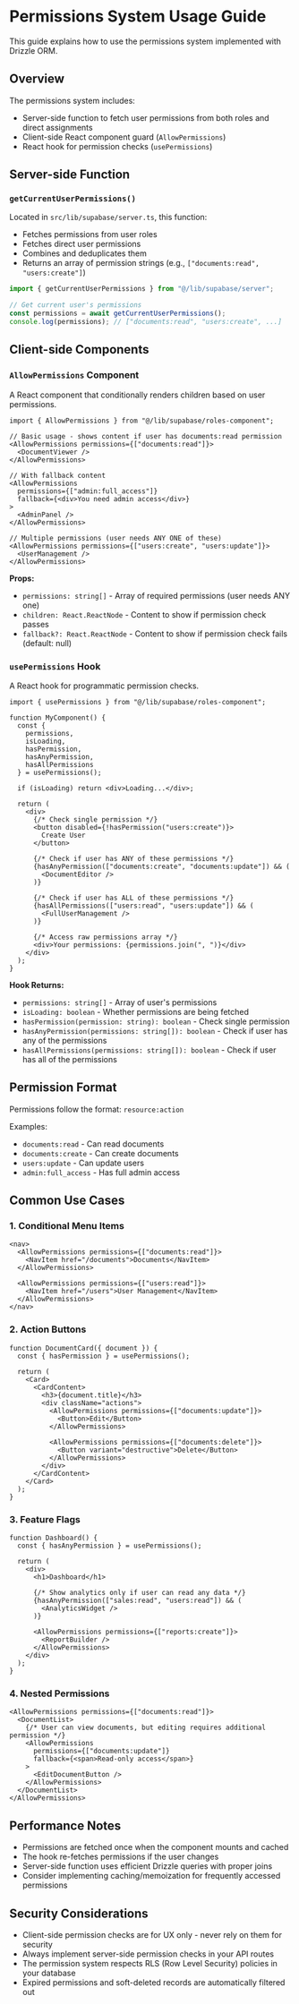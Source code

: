 # Permissions System Usage Guide

This guide explains how to use the permissions system implemented with Drizzle ORM.

## Overview

The permissions system includes:
- Server-side function to fetch user permissions from both roles and direct assignments
- Client-side React component guard (`AllowPermissions`)  
- React hook for permission checks (`usePermissions`)

## Server-side Function

### `getCurrentUserPermissions()`

Located in `src/lib/supabase/server.ts`, this function:
- Fetches permissions from user roles
- Fetches direct user permissions  
- Combines and deduplicates them
- Returns an array of permission strings (e.g., `["documents:read", "users:create"]`)

```typescript
import { getCurrentUserPermissions } from "@/lib/supabase/server";

// Get current user's permissions
const permissions = await getCurrentUserPermissions();
console.log(permissions); // ["documents:read", "users:create", ...]
```

## Client-side Components

### `AllowPermissions` Component

A React component that conditionally renders children based on user permissions.

```tsx
import { AllowPermissions } from "@/lib/supabase/roles-component";

// Basic usage - shows content if user has documents:read permission
<AllowPermissions permissions={["documents:read"]}>
  <DocumentViewer />
</AllowPermissions>

// With fallback content
<AllowPermissions 
  permissions={["admin:full_access"]}
  fallback={<div>You need admin access</div>}
>
  <AdminPanel />
</AllowPermissions>

// Multiple permissions (user needs ANY ONE of these)
<AllowPermissions permissions={["users:create", "users:update"]}>
  <UserManagement />
</AllowPermissions>
```

**Props:**
- `permissions: string[]` - Array of required permissions (user needs ANY one)
- `children: React.ReactNode` - Content to show if permission check passes
- `fallback?: React.ReactNode` - Content to show if permission check fails (default: null)

### `usePermissions` Hook

A React hook for programmatic permission checks.

```tsx
import { usePermissions } from "@/lib/supabase/roles-component";

function MyComponent() {
  const { 
    permissions, 
    isLoading, 
    hasPermission, 
    hasAnyPermission, 
    hasAllPermissions 
  } = usePermissions();

  if (isLoading) return <div>Loading...</div>;

  return (
    <div>
      {/* Check single permission */}
      <button disabled={!hasPermission("users:create")}>
        Create User
      </button>

      {/* Check if user has ANY of these permissions */}
      {hasAnyPermission(["documents:create", "documents:update"]) && (
        <DocumentEditor />
      )}

      {/* Check if user has ALL of these permissions */}
      {hasAllPermissions(["users:read", "users:update"]) && (
        <FullUserManagement />
      )}

      {/* Access raw permissions array */}
      <div>Your permissions: {permissions.join(", ")}</div>
    </div>
  );
}
```

**Hook Returns:**
- `permissions: string[]` - Array of user's permissions
- `isLoading: boolean` - Whether permissions are being fetched
- `hasPermission(permission: string): boolean` - Check single permission
- `hasAnyPermission(permissions: string[]): boolean` - Check if user has any of the permissions
- `hasAllPermissions(permissions: string[]): boolean` - Check if user has all of the permissions

## Permission Format

Permissions follow the format: `resource:action`

Examples:
- `documents:read` - Can read documents
- `documents:create` - Can create documents  
- `users:update` - Can update users
- `admin:full_access` - Has full admin access

## Common Use Cases

### 1. Conditional Menu Items

```tsx
<nav>
  <AllowPermissions permissions={["documents:read"]}>
    <NavItem href="/documents">Documents</NavItem>
  </AllowPermissions>
  
  <AllowPermissions permissions={["users:read"]}>
    <NavItem href="/users">User Management</NavItem>
  </AllowPermissions>
</nav>
```

### 2. Action Buttons

```tsx
function DocumentCard({ document }) {
  const { hasPermission } = usePermissions();
  
  return (
    <Card>
      <CardContent>
        <h3>{document.title}</h3>
        <div className="actions">
          <AllowPermissions permissions={["documents:update"]}>
            <Button>Edit</Button>
          </AllowPermissions>
          
          <AllowPermissions permissions={["documents:delete"]}>
            <Button variant="destructive">Delete</Button>
          </AllowPermissions>
        </div>
      </CardContent>
    </Card>
  );
}
```

### 3. Feature Flags

```tsx
function Dashboard() {
  const { hasAnyPermission } = usePermissions();
  
  return (
    <div>
      <h1>Dashboard</h1>
      
      {/* Show analytics only if user can read any data */}
      {hasAnyPermission(["sales:read", "users:read"]) && (
        <AnalyticsWidget />
      )}
      
      <AllowPermissions permissions={["reports:create"]}>
        <ReportBuilder />
      </AllowPermissions>
    </div>
  );
}
```

### 4. Nested Permissions

```tsx
<AllowPermissions permissions={["documents:read"]}>
  <DocumentList>
    {/* User can view documents, but editing requires additional permission */}
    <AllowPermissions 
      permissions={["documents:update"]}
      fallback={<span>Read-only access</span>}
    >
      <EditDocumentButton />
    </AllowPermissions>
  </DocumentList>
</AllowPermissions>
```

## Performance Notes

- Permissions are fetched once when the component mounts and cached
- The hook re-fetches permissions if the user changes
- Server-side function uses efficient Drizzle queries with proper joins
- Consider implementing caching/memoization for frequently accessed permissions

## Security Considerations

- Client-side permission checks are for UX only - never rely on them for security
- Always implement server-side permission checks in your API routes
- The permission system respects RLS (Row Level Security) policies in your database
- Expired permissions and soft-deleted records are automatically filtered out
